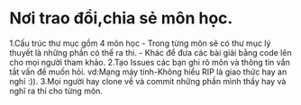 # Nơi trao đổi,chia sẻ môn học.
1.Cấu trúc thư mục gồm 4 môn học
	- Trong từng môn sẽ có thư mục lý thuyết là những phần có thể ra thi.
	- Khác để đưa các bài giải bằng code lên cho mọi người tham khảo.
2.Tạo Issues các bạn ghi rõ môn và thông tin vắn tắt vấn đề muốn hỏi.
	vd:Mạng máy tính-Không hiểu RIP là giao thức hay an nghỉ :)).
3.Mọi người hay clone về và commit những phần mình thấy hay và nghĩ ra thi cho từng môn.
